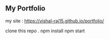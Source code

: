 ## My Portfolio

my site : https://vishal-raj15.github.io/portfolio/


clone this repo .
npm install
npm start
